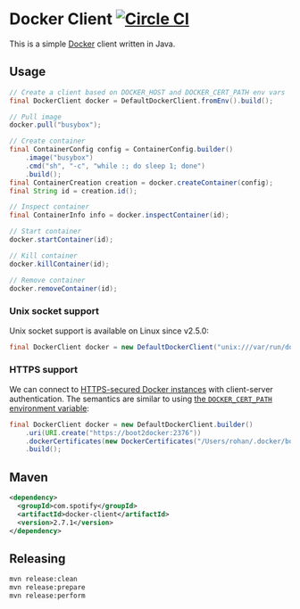 Docker Client [![Circle CI](https://circleci.com/gh/spotify/docker-client.png?style=badge)](https://circleci.com/gh/spotify/docker-client)
=============

This is a simple [Docker](https://github.com/dotcloud/docker) client written in Java.

Usage
-----

```java
// Create a client based on DOCKER_HOST and DOCKER_CERT_PATH env vars
final DockerClient docker = DefaultDockerClient.fromEnv().build();

// Pull image
docker.pull("busybox");

// Create container
final ContainerConfig config = ContainerConfig.builder()
    .image("busybox")
    .cmd("sh", "-c", "while :; do sleep 1; done")
    .build();
final ContainerCreation creation = docker.createContainer(config);
final String id = creation.id();

// Inspect container
final ContainerInfo info = docker.inspectContainer(id);

// Start container
docker.startContainer(id);

// Kill container
docker.killContainer(id);

// Remove container
docker.removeContainer(id);
```

### Unix socket support

Unix socket support is available on Linux since v2.5.0:

```java
final DockerClient docker = new DefaultDockerClient("unix:///var/run/docker.sock");
```

### HTTPS support

We can connect to [HTTPS-secured Docker instances](https://docs.docker.com/articles/https/)
with client-server authentication. The semantics are similar to using [the `DOCKER_CERT_PATH`
environment variable](https://docs.docker.com/articles/https/#client-modes):

```java
final DockerClient docker = new DefaultDockerClient.builder()
    .uri(URI.create("https://boot2docker:2376"))
    .dockerCertificates(new DockerCertificates("/Users/rohan/.docker/boot2docker-vm/"))
    .build();
```

Maven
-----

```xml
<dependency>
  <groupId>com.spotify</groupId>
  <artifactId>docker-client</artifactId>
  <version>2.7.1</version>
</dependency>
```


Releasing
---------

```sh
mvn release:clean
mvn release:prepare
mvn release:perform
```
